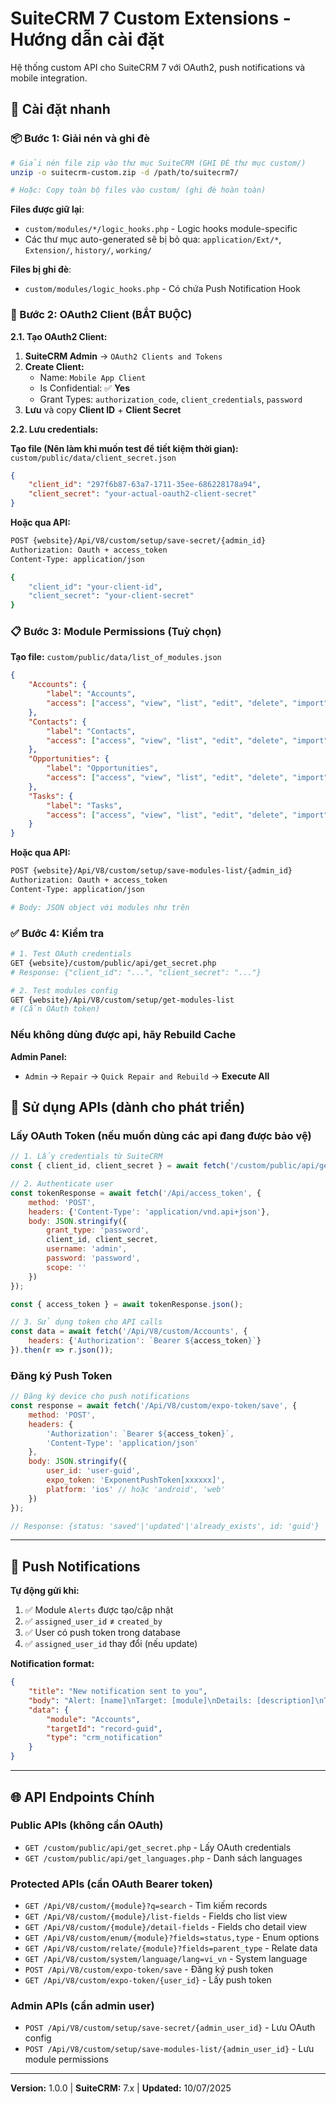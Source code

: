# SuiteCRM 7 Custom Extensions - Hướng dẫn cài đặt

Hệ thống custom API cho SuiteCRM 7 với OAuth2, push notifications và mobile integration.

## 🚀 Cài đặt nhanh

### 📦 Bước 1: Giải nén và ghi đè

```bash
# Giải nén file zip vào thư mục SuiteCRM (GHI ĐÈ thư mục custom/)
unzip -o suitecrm-custom.zip -d /path/to/suitecrm7/

# Hoặc: Copy toàn bộ files vào custom/ (ghi đè hoàn toàn)
```

**Files được giữ lại**:
- `custom/modules/*/logic_hooks.php` - Logic hooks module-specific
- Các thư mục auto-generated sẽ bị bỏ qua: `application/Ext/*`, `Extension/`, `history/`, `working/`

**Files bị ghi đè**:
- `custom/modules/logic_hooks.php` - Có chứa Push Notification Hook

### 🔑 Bước 2: OAuth2 Client (BẮT BUỘC)

**2.1. Tạo OAuth2 Client:**
1. **SuiteCRM Admin** → `OAuth2 Clients and Tokens`
2. **Create Client:**
   - Name: `Mobile App Client`
   - Is Confidential: ✅ **Yes**  
   - Grant Types: `authorization_code`, `client_credentials`, `password`
3. **Lưu** và copy **Client ID** + **Client Secret**

**2.2. Lưu credentials:** 

**Tạo file (Nên làm khi muốn test để tiết kiệm thời gian):** `custom/public/data/client_secret.json`
```json
{
    "client_id": "297f6b87-63a7-1711-35ee-686228178a94",
    "client_secret": "your-actual-oauth2-client-secret"
}
```

**Hoặc qua API:**
```bash
POST {website}/Api/V8/custom/setup/save-secret/{admin_id}
Authorization: Oauth + access_token
Content-Type: application/json

{
    "client_id": "your-client-id",
    "client_secret": "your-client-secret"
}
```

### 📋 Bước 3: Module Permissions (Tuỳ chọn)

**Tạo file:** `custom/public/data/list_of_modules.json`
```json
{
    "Accounts": {
        "label": "Accounts",
        "access": ["access", "view", "list", "edit", "delete", "import", "export", "massupdate"]
    },
    "Contacts": {
        "label": "Contacts",
        "access": ["access", "view", "list", "edit", "delete", "import", "export", "massupdate"]
    },
    "Opportunities": {
        "label": "Opportunities", 
        "access": ["access", "view", "list", "edit", "delete", "import", "export", "massupdate"]
    },
    "Tasks": {
        "label": "Tasks",
        "access": ["access", "view", "list", "edit", "delete", "import", "export", "massupdate"]
    }
}
```

**Hoặc qua API:**
```bash
POST {website}/Api/V8/custom/setup/save-modules-list/{admin_id}
Authorization: Oauth + access_token
Content-Type: application/json

# Body: JSON object với modules như trên
```


### ✅ Bước 4: Kiểm tra

```bash
# 1. Test OAuth credentials
GET {website}/custom/public/api/get_secret.php
# Response: {"client_id": "...", "client_secret": "..."}

# 2. Test modules config  
GET {website}/Api/V8/custom/setup/get-modules-list
# (Cần OAuth token)
```

### Nếu không dùng được api, hãy Rebuild Cache

**Admin Panel:**
- `Admin` → `Repair` → `Quick Repair and Rebuild` → **Execute All**


## 📱 Sử dụng APIs (dành cho phát triển)

### Lấy OAuth Token (nếu muốn dùng các api đang được bảo vệ)

```javascript
// 1. Lấy credentials từ SuiteCRM
const { client_id, client_secret } = await fetch('/custom/public/api/get_secret.php').then(r => r.json());

// 2. Authenticate user
const tokenResponse = await fetch('/Api/access_token', {
    method: 'POST',
    headers: {'Content-Type': 'application/vnd.api+json'},
    body: JSON.stringify({
        grant_type: 'password',
        client_id, client_secret,
        username: 'admin',
        password: 'password',
        scope: ''
    })
});

const { access_token } = await tokenResponse.json();

// 3. Sử dụng token cho API calls
const data = await fetch('/Api/V8/custom/Accounts', {
    headers: {'Authorization': `Bearer ${access_token}`}
}).then(r => r.json());
```

### Đăng ký Push Token

```javascript
// Đăng ký device cho push notifications
const response = await fetch('/Api/V8/custom/expo-token/save', {
    method: 'POST',
    headers: {
        'Authorization': `Bearer ${access_token}`,
        'Content-Type': 'application/json'
    },
    body: JSON.stringify({
        user_id: 'user-guid',
        expo_token: 'ExponentPushToken[xxxxxx]',
        platform: 'ios' // hoặc 'android', 'web'  
    })
});

// Response: {status: 'saved'|'updated'|'already_exists', id: 'guid'}
```

---

## 🔔 Push Notifications

**Tự động gửi khi:**
1. ✅ Module `Alerts` được tạo/cập nhật
2. ✅ `assigned_user_id` ≠ `created_by`  
3. ✅ User có push token trong database
4. ✅ `assigned_user_id` thay đổi (nếu update)

**Notification format:**
```json
{
    "title": "New notification sent to you",
    "body": "Alert: [name]\nTarget: [module]\nDetails: [description]\nTarget ID: [id]",
    "data": {
        "module": "Accounts",
        "targetId": "record-guid", 
        "type": "crm_notification"
    }
}
```

---

## 🌐 API Endpoints Chính

### Public APIs (không cần OAuth)
- `GET /custom/public/api/get_secret.php` - Lấy OAuth credentials
- `GET /custom/public/api/get_languages.php` - Danh sách languages

### Protected APIs (cần OAuth Bearer token)
- `GET /Api/V8/custom/{module}?q=search` - Tìm kiếm records
- `GET /Api/V8/custom/{module}/list-fields` - Fields cho list view
- `GET /Api/V8/custom/{module}/detail-fields` - Fields cho detail view  
- `GET /Api/V8/custom/enum/{module}?fields=status,type` - Enum options
- `GET /Api/V8/custom/relate/{module}?fields=parent_type` - Relate data
- `GET /Api/V8/custom/system/language/lang=vi_vn` - System language
- `POST /Api/V8/custom/expo-token/save` - Đăng ký push token
- `GET /Api/V8/custom/expo-token/{user_id}` - Lấy push token

### Admin APIs (cần admin user)
- `POST /Api/V8/custom/setup/save-secret/{admin_user_id}` - Lưu OAuth config
- `POST /Api/V8/custom/setup/save-modules-list/{admin_user_id}` - Lưu module permissions

---

**Version:** 1.0.0 | **SuiteCRM:** 7.x | **Updated:** 10/07/2025
